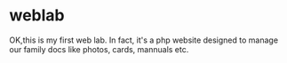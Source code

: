 # weblab
OK,this is my first web lab.
In fact, it's a php website designed to manage our family docs like photos, cards, mannuals etc.
